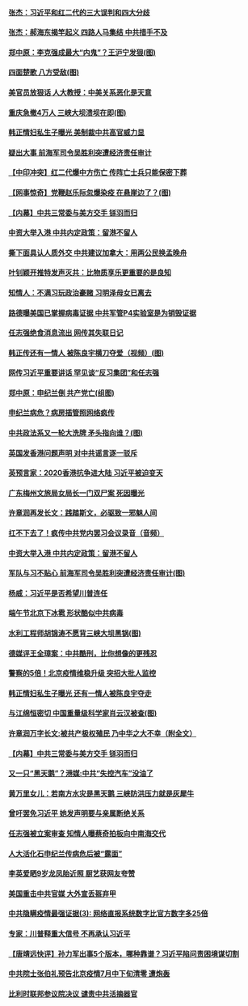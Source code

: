 
#### [ 张杰：习近平和红二代的三大误判和四大分歧](https://github.com/begood0513/goodnews/blob/master/pages/soh5/378838.md)
#### [ 张杰：郝海东揭竿起义 四路人马集结 中共措手不及](https://github.com/begood0513/goodnews/blob/master/pages/soh5/387766.md)
#### [ 郑中原：李克强成最大“内鬼”？王沪宁发狠(图)](https://github.com/begood0513/goodnews/blob/master/pages/p2/935875.md)
#### [ 四面楚歌 八方受敌(图)](https://github.com/begood0513/goodnews/blob/master/pages/p4/937504.md)
#### [ 美官员放狠话 人大教授：中美关系恶化是天意](https://github.com/begood0513/goodnews/blob/master/pages/nsc413/n12212270.md)
#### [ 重庆急撤4万人 三峡大坝溃坝在即(图)](https://github.com/begood0513/goodnews/blob/master/pages/p1/937554.md)
#### [ 韩正情妇私生子曝光 美制裁中共高官威力显](https://github.com/begood0513/goodnews/blob/master/pages/prog204/a102873840.md)
#### [ 疑出大事 前海军司令吴胜利突遭经济责任审计](https://github.com/begood0513/goodnews/blob/master/pages/soh5/394309.md)
#### [ 【中印冲突】红二代爆中方伤亡 传阵亡士兵只能保密下葬](https://github.com/begood0513/goodnews/blob/master/pages/soh5/394093.md)
#### [ 【网事惊奇】党鞭赵乐际忽爆染疫 在悬崖边了？(图)](https://github.com/begood0513/goodnews/blob/master/pages/p2/937567.md)
#### [ 【内幕】中共三常委与美方交手 铩羽而归](https://github.com/begood0513/goodnews/blob/master/pages/nf4514/n12212964.md)
#### [ 中资大举入港 中共内定政策：留港不留人](https://github.com/begood0513/goodnews/blob/master/pages/nf4514/n12212567.md)
#### [ 撕下面具认人质外交 中共建议加拿大：用两公民换孟晚舟](https://github.com/begood0513/goodnews/blob/master/pages/soh5/394324.md)
#### [ 叶钊颖开推特发声灭共：比物质享乐更重要的是良知](https://github.com/begood0513/goodnews/blob/master/pages/soh5/394420.md)
#### [ 知情人：不满习玩政治豪赌 习明泽母女已离去](https://github.com/begood0513/goodnews/blob/master/pages/recommended/a102859369.md)
#### [ 路德曝美国已掌握病毒证据 中共军管P4实验室是为销毁证据](https://github.com/begood0513/goodnews/blob/master/pages/recommended/922597.md)
#### [ 任志强绝食消息流出 网传其失联日记](https://github.com/begood0513/goodnews/blob/master/pages/prog1138/a102809467.md)
#### [ 韩正传还有一情人 被陈良宇横刀夺爱（视频）(图)](https://github.com/begood0513/goodnews/blob/master/pages/p2/937553.md)
#### [ 网传习近平重要讲话 罕见谈“反习集团”和任志强](https://github.com/begood0513/goodnews/blob/master/pages/prog1138/a102827820.md)
#### [ 郑中原：申纪兰倒 共产党亡(组图)](https://github.com/begood0513/goodnews/blob/master/pages/p2/937697.md)
#### [ 申纪兰病危？病房插管照网络疯传](https://github.com/begood0513/goodnews/blob/master/pages/soh5/393955.md)
#### [ 中共政法系又一轮大洗牌 矛头指向谁？(图)](https://github.com/begood0513/goodnews/blob/master/pages/p2/937678.md)
#### [ 英国发香港问题声明 对中共谣言逐一驳斥](https://github.com/begood0513/goodnews/blob/master/pages/nf4514/n12209623.md)
#### [ 英预言家：2020香港抗争进大陆 习近平被迫变天](https://github.com/begood0513/goodnews/blob/master/pages/recommended/a102877295.md)
#### [ 广东梅州文旅局女局长一门双尸案 死因曝光](https://github.com/begood0513/goodnews/blob/master/pages/soh5/394378.md)
#### [ 许章润再发长文：践踏斯文，必驱致一邪魅人间](https://github.com/begood0513/goodnews/blob/master/pages/soh5/394453.md)
#### [ 扛不下去了！疯传中共党内罢习会议录音（音频）](https://github.com/begood0513/goodnews/blob/master/pages/soh5/385831.md)
#### [ 中资大举入港 中共内定政策：留港不留人](https://github.com/begood0513/goodnews/blob/master/pages/nsc413/n12212567.md)
#### [ 军队与习不贴心 前海军司令吴胜利突遭经济责任审计(图)](https://github.com/begood0513/goodnews/blob/master/pages/p2/937735.md)
#### [ 杨威：习近平是否希望川普连任](https://github.com/begood0513/goodnews/blob/master/pages/nsc413/n12212800.md)
#### [ 端午节北京下冰雹 形状酷似中共病毒](https://github.com/begood0513/goodnews/blob/master/pages/nsc413/n12211676.md)
#### [ 水利工程师胡锦涛不愿背三峡大坝黑锅(图)](https://github.com/begood0513/goodnews/blob/master/pages/p2/937356.md)
#### [ 德媒评王全璋案：中共酷刑，比你想像的更残忍](https://github.com/begood0513/goodnews/blob/master/pages/soh5/394459.md)
#### [ 警察的5倍！北京疫情维稳升级 突招大批人监控](https://github.com/begood0513/goodnews/blob/master/pages/soh5/394339.md)
#### [ 韩正情妇私生子曝光 还有一情人被陈良宇夺走](https://github.com/begood0513/goodnews/blob/master/pages/prog204/a102879764.md)
#### [ 与江绵恒密切 中国重量级科学家肖云汉被查(图)](https://github.com/begood0513/goodnews/blob/master/pages/p2/937432.md)
#### [ 许章润万字长文:被共产极权殖民 乃中华之大不幸（附全文）](https://github.com/begood0513/goodnews/blob/master/pages/recommended/a102852933.md)
#### [ 【内幕】中共三常委与美方交手 铩羽而归](https://github.com/begood0513/goodnews/blob/master/pages/nsc413/n12212964.md)
#### [ 又一只“黑天鹅”？港媒:中共“失控汽车”没油了](https://github.com/begood0513/goodnews/blob/master/pages/prog1138/a102878820.md)
#### [ 黄万里女儿：若南方水灾是黑天鹅 三峡防洪压力就是灰犀牛](https://github.com/begood0513/goodnews/blob/master/pages/soh5/394069.md)
#### [ 曾吁罢免习近平 她发声明要与亲属断绝关系](https://github.com/begood0513/goodnews/blob/master/pages/soh5/393727.md)
#### [ 任志强被立案审查 知情人曝蔡奇拍板向中南海交代](https://github.com/begood0513/goodnews/blob/master/pages/recommended/a102818252.md)
#### [ 人大活化石申纪兰传病危后被“露面”](https://github.com/begood0513/goodnews/blob/master/pages/soh5/394465.md)
#### [ 李英爱晒9岁龙凤胎近照 厨艺获网友夸赞](https://github.com/begood0513/goodnews/blob/master/pages/nsc413/n12210389.md)
#### [ 美国重击中共官媒 大外宣丢盔弃甲](https://github.com/begood0513/goodnews/blob/master/pages/soh5/394018.md)
#### [ 中共隐瞒疫情最强证据(3): 网络直报系统数字比官方数字多25倍](https://github.com/begood0513/goodnews/blob/master/pages/soh5/384847.md)
#### [ 专家：川普释重大信号 不再承认习近平](https://github.com/begood0513/goodnews/blob/master/pages/prog204/a102856816.md)
#### [ 【唐靖远快评】孙力军出事5个版本，哪种靠谱？习近平陷问责困境谋切割](https://github.com/begood0513/goodnews/blob/master/pages/prog1138/a102828680.md)
#### [ 中共院士张伯礼预告北京疫情7月中下旬清零 遭炮轰](https://github.com/begood0513/goodnews/blob/master/pages/soh5/394075.md)
#### [ 比利时联邦参议院决议 谴责中共活摘器官](https://github.com/begood0513/goodnews/blob/master/pages/nf4514/n12212777.md)
